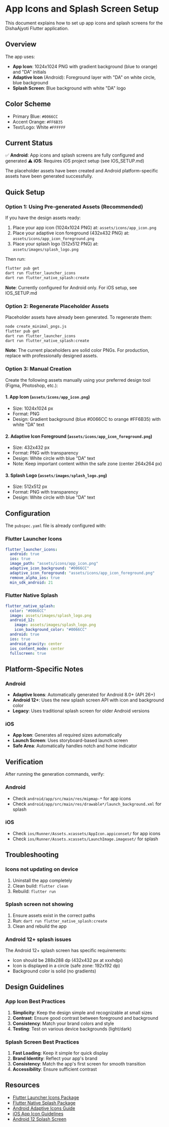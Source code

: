 # App Icons and Splash Screen Setup

This document explains how to set up app icons and splash screens for the DishaAjyoti Flutter application.

## Overview

The app uses:
- **App Icon**: 1024x1024 PNG with gradient background (blue to orange) and "DA" initials
- **Adaptive Icon** (Android): Foreground layer with "DA" on white circle, blue background
- **Splash Screen**: Blue background with white "DA" logo

## Color Scheme

- Primary Blue: `#0066CC`
- Accent Orange: `#FF6B35`
- Text/Logo: White `#FFFFFF`

## Current Status

✅ **Android**: App icons and splash screens are fully configured and generated
⚠️ **iOS**: Requires iOS project setup (see IOS_SETUP.md)

The placeholder assets have been created and Android platform-specific assets have been generated successfully.

## Quick Setup

### Option 1: Using Pre-generated Assets (Recommended)

If you have the design assets ready:

1. Place your app icon (1024x1024 PNG) at: `assets/icons/app_icon.png`
2. Place your adaptive icon foreground (432x432 PNG) at: `assets/icons/app_icon_foreground.png`
3. Place your splash logo (512x512 PNG) at: `assets/images/splash_logo.png`

Then run:

```bash
flutter pub get
dart run flutter_launcher_icons
dart run flutter_native_splash:create
```

**Note**: Currently configured for Android only. For iOS setup, see IOS_SETUP.md

### Option 2: Regenerate Placeholder Assets

Placeholder assets have already been generated. To regenerate them:

```bash
node create_minimal_pngs.js
flutter pub get
dart run flutter_launcher_icons
dart run flutter_native_splash:create
```

**Note**: The current placeholders are solid color PNGs. For production, replace with professionally designed assets.

### Option 3: Manual Creation

Create the following assets manually using your preferred design tool (Figma, Photoshop, etc.):

#### 1. App Icon (`assets/icons/app_icon.png`)
- Size: 1024x1024 px
- Format: PNG
- Design: Gradient background (blue #0066CC to orange #FF6B35) with white "DA" text

#### 2. Adaptive Icon Foreground (`assets/icons/app_icon_foreground.png`)
- Size: 432x432 px
- Format: PNG with transparency
- Design: White circle with blue "DA" text
- Note: Keep important content within the safe zone (center 264x264 px)

#### 3. Splash Logo (`assets/images/splash_logo.png`)
- Size: 512x512 px
- Format: PNG with transparency
- Design: White circle with blue "DA" text

## Configuration

The `pubspec.yaml` file is already configured with:

### Flutter Launcher Icons

```yaml
flutter_launcher_icons:
  android: true
  ios: true
  image_path: "assets/icons/app_icon.png"
  adaptive_icon_background: "#0066CC"
  adaptive_icon_foreground: "assets/icons/app_icon_foreground.png"
  remove_alpha_ios: true
  min_sdk_android: 21
```

### Flutter Native Splash

```yaml
flutter_native_splash:
  color: "#0066CC"
  image: assets/images/splash_logo.png
  android_12:
    image: assets/images/splash_logo.png
    icon_background_color: "#0066CC"
  android: true
  ios: true
  android_gravity: center
  ios_content_mode: center
  fullscreen: true
```

## Platform-Specific Notes

### Android

- **Adaptive Icons**: Automatically generated for Android 8.0+ (API 26+)
- **Android 12+**: Uses the new splash screen API with icon and background color
- **Legacy**: Uses traditional splash screen for older Android versions

### iOS

- **App Icon**: Generates all required sizes automatically
- **Launch Screen**: Uses storyboard-based launch screen
- **Safe Area**: Automatically handles notch and home indicator

## Verification

After running the generation commands, verify:

### Android
- Check `android/app/src/main/res/mipmap-*` for app icons
- Check `android/app/src/main/res/drawable*/launch_background.xml` for splash

### iOS
- Check `ios/Runner/Assets.xcassets/AppIcon.appiconset/` for app icons
- Check `ios/Runner/Assets.xcassets/LaunchImage.imageset/` for splash

## Troubleshooting

### Icons not updating on device

1. Uninstall the app completely
2. Clean build: `flutter clean`
3. Rebuild: `flutter run`

### Splash screen not showing

1. Ensure assets exist in the correct paths
2. Run: `dart run flutter_native_splash:create`
3. Clean and rebuild the app

### Android 12+ splash issues

The Android 12+ splash screen has specific requirements:
- Icon should be 288x288 dp (432x432 px at xxxhdpi)
- Icon is displayed in a circle (safe zone: 192x192 dp)
- Background color is solid (no gradients)

## Design Guidelines

### App Icon Best Practices

1. **Simplicity**: Keep the design simple and recognizable at small sizes
2. **Contrast**: Ensure good contrast between foreground and background
3. **Consistency**: Match your brand colors and style
4. **Testing**: Test on various device backgrounds (light/dark)

### Splash Screen Best Practices

1. **Fast Loading**: Keep it simple for quick display
2. **Brand Identity**: Reflect your app's brand
3. **Consistency**: Match the app's first screen for smooth transition
4. **Accessibility**: Ensure sufficient contrast

## Resources

- [Flutter Launcher Icons Package](https://pub.dev/packages/flutter_launcher_icons)
- [Flutter Native Splash Package](https://pub.dev/packages/flutter_native_splash)
- [Android Adaptive Icons Guide](https://developer.android.com/guide/practices/ui_guidelines/icon_design_adaptive)
- [iOS App Icon Guidelines](https://developer.apple.com/design/human-interface-guidelines/app-icons)
- [Android 12 Splash Screen](https://developer.android.com/guide/topics/ui/splash-screen)
